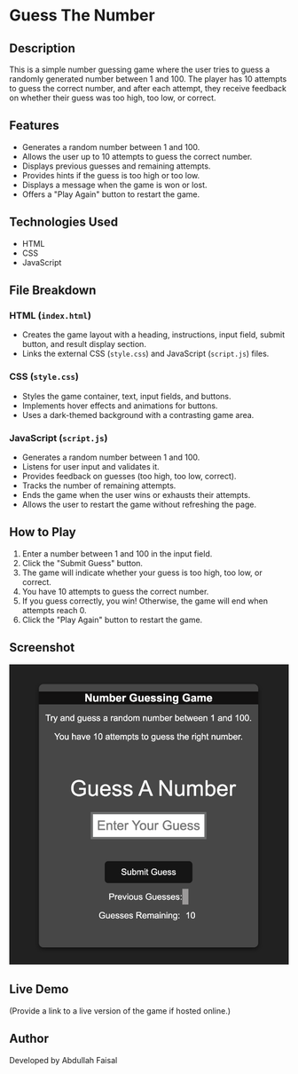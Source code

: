 # Guess The Number

## Description

This is a simple number guessing game where the user tries to guess a randomly generated number between 1 and 100. The player has 10 attempts to guess the correct number, and after each attempt, they receive feedback on whether their guess was too high, too low, or correct.

## Features

- Generates a random number between 1 and 100.
- Allows the user up to 10 attempts to guess the correct number.
- Displays previous guesses and remaining attempts.
- Provides hints if the guess is too high or too low.
- Displays a message when the game is won or lost.
- Offers a "Play Again" button to restart the game.

## Technologies Used

- HTML
- CSS
- JavaScript

## File Breakdown

### HTML (`index.html`)

- Creates the game layout with a heading, instructions, input field, submit button, and result display section.
- Links the external CSS (`style.css`) and JavaScript (`script.js`) files.

### CSS (`style.css`)

- Styles the game container, text, input fields, and buttons.
- Implements hover effects and animations for buttons.
- Uses a dark-themed background with a contrasting game area.

### JavaScript (`script.js`)

- Generates a random number between 1 and 100.
- Listens for user input and validates it.
- Provides feedback on guesses (too high, too low, correct).
- Tracks the number of remaining attempts.
- Ends the game when the user wins or exhausts their attempts.
- Allows the user to restart the game without refreshing the page.

## How to Play

1. Enter a number between 1 and 100 in the input field.
2. Click the "Submit Guess" button.
3. The game will indicate whether your guess is too high, too low, or correct.
4. You have 10 attempts to guess the correct number.
5. If you guess correctly, you win! Otherwise, the game will end when attempts reach 0.
6. Click the "Play Again" button to restart the game.

## Screenshot

![Screenshot](https://github.com/afaisal997/Guess-The-Number/blob/main/Screenshot.png)


## Live Demo

(Provide a link to a live version of the game if hosted online.)

## Author

Developed by Abdullah Faisal
